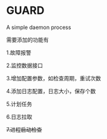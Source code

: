 # GUARD
A simple daemon process



需要添加的功能有

1.故障报警



2.监控数据接口



3.增加配置参数，如检查周期，重试次数



4.添加日志配置，日志大小，保存个数



5.计划任务



6.日志拉取



~~7.进程启动检查~~
